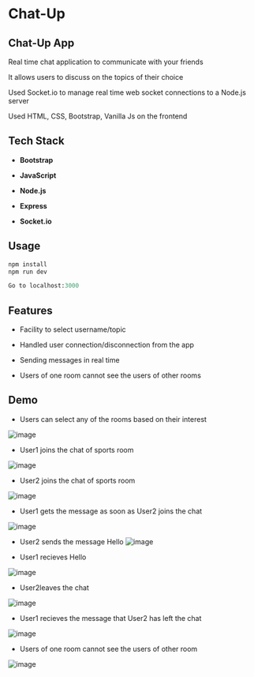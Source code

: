 # Chat-Up

## Chat-Up App

Real time chat application to communicate with your friends

It allows users to discuss on the topics of their choice

Used Socket.io to manage real time web socket connections to a Node.js server

Used HTML, CSS, Bootstrap, Vanilla Js on the frontend

## Tech Stack 
- **Bootstrap** 

- **JavaScript**  

- **Node.js**  

- **Express**  

- **Socket.io**

## Usage
```python
npm install
npm run dev

Go to localhost:3000
```

## Features
- Facility to select username/topic

- Handled user connection/disconnection from the app

- Sending messages in real time

- Users of one room cannot see the users of other rooms

## Demo
- Users can select any of the rooms based on their interest

![image](https://user-images.githubusercontent.com/76217614/172376153-79730f68-f019-46a9-a0e8-f5a715d9e1a5.png)


- User1 joins the chat of sports room 

![image](https://user-images.githubusercontent.com/76217614/172374788-c8ba508a-4b08-4b76-ad19-b883080879f9.png)


- User2 joins the chat of sports room 

![image](https://user-images.githubusercontent.com/76217614/172375020-3528d8c3-5fc0-48a8-8325-676784392254.png)


- User1 gets the message as soon as User2 joins the chat 

![image](https://user-images.githubusercontent.com/76217614/172375086-1e3df94b-cce8-4931-9905-ac6121763ec7.png)


- User2 sends the message Hello 
![image](https://user-images.githubusercontent.com/76217614/172375158-cf992a92-f0f9-42ae-965d-6e0493275fd4.png)


- User1 recieves Hello 

![image](https://user-images.githubusercontent.com/76217614/172375192-60f4f7fa-2246-48c7-8778-dcf7a84c78b6.png)


- User2leaves the chat 

![image](https://user-images.githubusercontent.com/76217614/172375275-0dec3baf-8782-41e2-aae2-f7a7841554c6.png)


- User1 recieves the message that User2 has left the chat 

![image](https://user-images.githubusercontent.com/76217614/172375297-7440151e-ca2b-4b32-a026-ba0ba9f348ef.png)


- Users of one room cannot see the users of other room

![image](https://user-images.githubusercontent.com/76217614/172377111-0e2e0397-697d-460c-ad12-927456367a2f.png)


